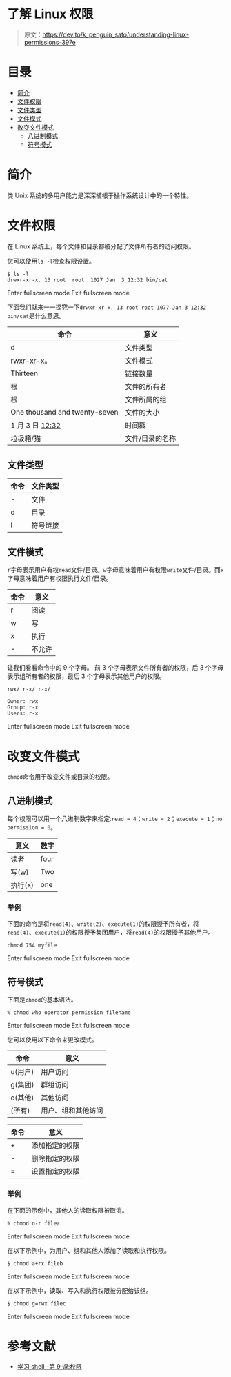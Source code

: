 # 了解 Linux 权限

> 原文：<https://dev.to/k_penguin_sato/understanding-linux-permissions-397e>

# 目录

*   [简介](#introduction)
*   [文件权限](#file-permissions)
*   [文件类型](#file-type)
*   [文件模式](#file-mode)
*   [改变文件模式](#change-file-mode)
    *   [八进制模式](#octal-mode)
    *   [符号模式](#symbolic-mode)

# 简介

类 Unix 系统的多用户能力是深深植根于操作系统设计中的一个特性。

# 文件权限

在 Linux 系统上，每个文件和目录都被分配了文件所有者的访问权限。

您可以使用`ls -l`检查权限设置。

```
$ ls -l 
drwxr-xr-x. 13 root  root  1027 Jan  3 12:32 bin/cat 
```

Enter fullscreen mode Exit fullscreen mode

下面我们就来一一探究一下`drwxr-xr-x. 13 root root 1077 Jan 3 12:32 bin/cat`是什么意思。

| 命令 | 意义 |
| --- | --- |
| d | 文件类型 |
| rwxr-xr-x。 | 文件模式 |
| Thirteen | 链接数量 |
| 根 | 文件的所有者 |
| 根 | 文件所属的组 |
| One thousand and twenty-seven | 文件的大小 |
| 1 月 3 日 <u>12:32</u> | 时间戳 |
| 垃圾箱/猫 | 文件/目录的名称 |

## 文件类型

| 命令 | 文件类型 |
| --- | --- |
| - | 文件 |
| d | 目录 |
| l | 符号链接 |

## 文件模式

`r`字母表示用户有权`read`文件/目录。`w`字母意味着用户有权限`write`文件/目录。而`x`字母意味着用户有权限执行文件/目录。

| 命令 | 意义 |
| --- | --- |
| r | 阅读 |
| w | 写 |
| x | 执行 |
| - | 不允许 |

让我们看看命令中的 9 个字母。
前 3 个字母表示文件所有者的权限，后 3 个字母表示组所有者的权限，最后 3 个字母表示其他用户的权限。

```
rwx/ r-x/ r-x/

Owner: rwx
Group: r-x
Users: r-x 
```

Enter fullscreen mode Exit fullscreen mode

# 改变文件模式

`chmod`命令用于改变文件或目录的权限。

## 八进制模式

每个权限可以用一个八进制数字来指定:`read = 4`；`write = 2`；`execute = 1`；`no permission = 0`。

| 意义 | 数字 |
| --- | --- |
| 读者 | four |
| 写(w) | Two |
| 执行(x) | one |

### 举例

下面的命令是将`read(4)`、`write(2)`、`execute(1)`的权限授予所有者，将`read(4)`、`execute(1)`的权限授予集团用户，将`read(4)`的权限授予其他用户。

```
chmod 754 myfile 
```

Enter fullscreen mode Exit fullscreen mode

## 符号模式

下面是`chmod`的基本语法。

```
% chmod who operator permission filename 
```

Enter fullscreen mode Exit fullscreen mode

您可以使用以下命令来更改模式。

| 命令 | 意义 |
| --- | --- |
| u(用户) | 用户访问 |
| g(集团) | 群组访问 |
| o(其他) | 其他访问 |
| (所有) | 用户、组和其他访问 |

| 命令 | 意义 |
| --- | --- |
| + | 添加指定的权限 |
| - | 删除指定的权限 |
| = | 设置指定的权限 |

### 举例

在下面的示例中，其他人的读取权限被取消。

```
% chmod o-r filea 
```

Enter fullscreen mode Exit fullscreen mode

在以下示例中，为用户、组和其他人添加了读取和执行权限。

```
$ chmod a+rx fileb 
```

Enter fullscreen mode Exit fullscreen mode

在以下示例中，读取、写入和执行权限被分配给该组。

```
$ chmod g=rwx filec 
```

Enter fullscreen mode Exit fullscreen mode

# 参考文献

*   [学习 shell -第 9 课:权限](http://linuxcommand.org/lc3_lts0090.php)